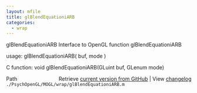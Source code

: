 ```yaml
---
layout: mfile
title: glBlendEquationiARB
categories:
  - wrap
---
```


glBlendEquationiARB  Interface to OpenGL function glBlendEquationiARB

usage:  glBlendEquationiARB\( buf, mode \)

C function:  void glBlendEquationiARB\(GLuint buf, GLenum mode\)


<div class="code_header" style="text-align:right;">
  <span style="float:left;">Path&nbsp;&nbsp;</span> <span class="counter">Retrieve <a href=
  "https://raw.github.com/Psychtoolbox-3/Psychtoolbox-3/beta/./PsychOpenGL/MOGL/wrap/glBlendEquationiARB.m">current version from GitHub</a> | View <a href=
  "https://github.com/Psychtoolbox-3/Psychtoolbox-3/commits/beta/./PsychOpenGL/MOGL/wrap/glBlendEquationiARB.m">changelog</a></span>
</div>
<div class="code">
  <code>./PsychOpenGL/MOGL/wrap/glBlendEquationiARB.m</code>
</div>
